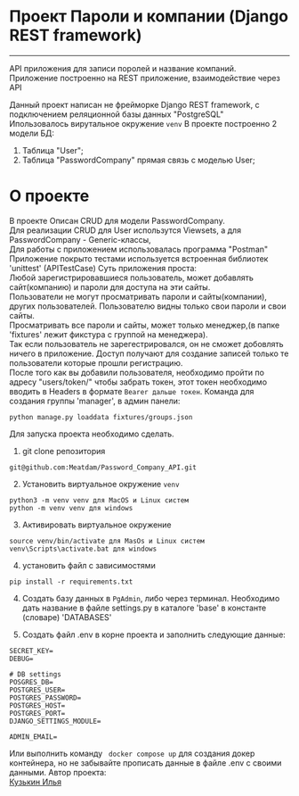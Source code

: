# Проект Пароли и компании (Django REST framework)
________
API приложения для записи поролей и название компаний.<br>
Приложение построенно на REST приложение, взаимодействие через API 


Данный проект написан не фрейморке Django REST framework, с подключением реляционной базы данных "PostgreSQL"<br>
Ипользовалось вирутальное окружение ```venv```
В  проекте построенно 2 модели БД:
1. Таблица "User";
2. Таблица "PasswordCompany" прямая связь с моделью User;

# О проекте
В проекте Описан CRUD для модели PasswordCompany.<br> 
Для реализации CRUD для User использутся Viewsets, а для PasswordCompany - Generic-классы, <br>
Для работы с приложением использовалась программа "Postman"<br>
Приложение покрыто тестами используется встроенная библиотек 'unittest' (APITestCase)
Суть приложения проста:<br>
Любой зарегистрировавшиеся пользователь, может добавлять сайт(компанию) и пароли для доступа на эти сайты.<br>
Пользователи не могут просматривать пароли и сайты(компании), других пользователей. Пользователю видны только свои пароли и свои сайты.<br>
Просматривать все пароли и сайты, может только менеджер,(в папке 'fixtures' лежит фикстура с группой на менеджера).<br>
Так если пользователь не зарегестрировался, он не сможет добовлять ничего в приложение. Доступ получают для создание записей только те пользователи которые прошли регистрацию.<br>
После того как вы добавили пользователя, необходимо пройти по адресу "users/token/" чтобы забрать токен, этот токен необходимо вводить в Headers в формате ```Bearer дальше токен```.
Команда для создания группы 'manager', в админ панели:
```
python manage.py loaddata fixtures/groups.json
```
Для запуска проекта необходимо сделать.
1. git clone репозитория
```
git@github.com:Meatdam/Password_Company_API.git
```
2. Установить виртуальное окружение `venv`
```
python3 -m venv venv для MacOS и Linux систем
python -m venv venv для windows
```
3. Активировать виртуальное окружение
```
source venv/bin/activate для MasOs и Linux систем
venv\Scripts\activate.bat для windows
```
4. установить файл с зависимостями
```
pip install -r requirements.txt
```
4. Создать базу данных в ```PgAdmin```, либо через терминал. Необходимо дать название в файле settings.py в каталоге 'base' в константе (словаре) 'DATABASES'

5. Создать файл .env в корне проекта и заполнить следующие данные:
```
SECRET_KEY=
DEBUG=

# DB settings
POSGRES_DB=
POSTGRES_USER=
POSTGRES_PASSWORD=
POSTGRES_HOST=
POSTGRES_PORT=
DJANGO_SETTINGS_MODULE=

ADMIN_EMAIL=

```
Или выполнить команду ``` docker compose up``` для создания докер контейнера, но не забывайте прописать данные в файле .env с своими данными.
Автор проекта:<br>
[Кузькин Илья](https://github.com/Meatdam)

